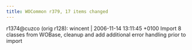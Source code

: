 ```yaml
---
title: WOCommon r379, 17 items changed
---
```


r1374@cuzco (orig r128): wincent | 2006-11-14 13:11:45 +0100 Import 8 classes from WOBase, cleanup and add additional error handling prior to import
